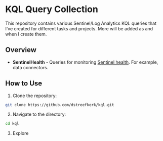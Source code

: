 # KQL Query Collection

This repository contains various Sentinel/Log Analytics KQL queries that I’ve created for different tasks and projects. More will be added as and when I create them.

## Overview

- **SentinelHealth** - Queries for monitoring [Sentinel health](https://learn.microsoft.com/en-us/azure/sentinel/monitor-data-connector-health). For example, data connectors.

## How to Use

1. Clone the repository:
```bash
git clone https://github.com/dstreefkerk/kql.git
```

2. Navigate to the directory:
```bash
cd kql
```

3. Explore
